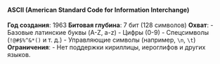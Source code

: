 #### **ASCII (American Standard Code for Information Interchange)**

 **Год создания**: 1963
 **Битовая глубина**: 7 бит (128 символов)
 **Охват**:
    - Базовые латинские буквы (A-Z, a-z)
    - Цифры (0-9)
    - Спецсимволы (`!@#$%^&*()` и т. д.)
    - Управляющие символы (например, `\n`, `\t`)
 **Ограничения**:
    - Нет поддержки кириллицы, иероглифов и других языков.